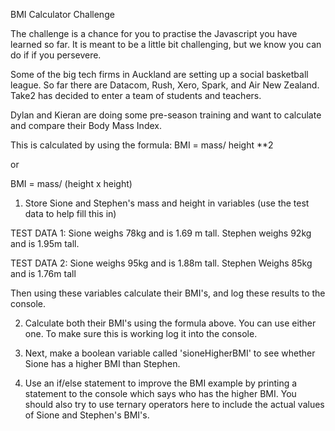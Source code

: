 BMI Calculator Challenge

The challenge is a chance for you to practise the Javascript you have learned so far. It is meant to be a little bit challenging, but we know you can do if if you persevere. 

Some of the big tech firms in Auckland are setting up a social basketball league. So far there are Datacom, Rush, Xero, Spark, and Air New Zealand. Take2 has decided to enter a team of students and teachers.

Dylan and Kieran are doing some pre-season training and want to calculate and compare their Body Mass Index.

This is calculated by using the formula:
BMI = mass/ height **2 

or 

BMI = mass/ (height x height)


1. Store Sione and Stephen's mass and height in variables (use the test data to help fill this in)

TEST DATA 1: Sione weighs 78kg and is 1.69 m tall. Stephen weighs 92kg and is 1.95m tall.

TEST DATA 2: Sione weighs 95kg and is 1.88m tall. Stephen Weighs 85kg and is 1.76m tall


Then using these variables calculate their BMI's, and log these results to the console. 

2. Calculate both their BMI's using the formula above. You can use either one. To make sure this is working log it into the console. 

3. Next, make a boolean variable called 'sioneHigherBMI' to see whether Sione has a higher BMI than Stephen.

4. Use an if/else statement to improve the BMI example by printing a statement to the console which says who has the higher BMI. You should also try to use ternary operators here to include the actual values of Sione and Stephen's BMI's.



